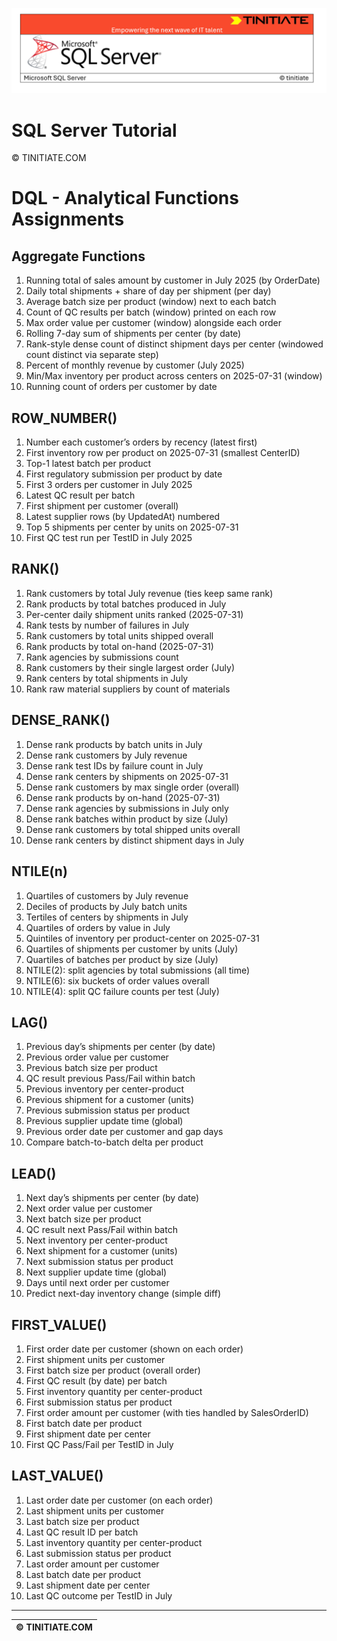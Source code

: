 ![SQL Server Tinitiate Image](../../../sqlserver-sql/sqlserver.png)

# SQL Server Tutorial

&copy; TINITIATE.COM

# DQL - Analytical Functions Assignments

## Aggregate Functions
1. Running total of sales amount by customer in July 2025 (by OrderDate)
2. Daily total shipments + share of day per shipment (per day)
3. Average batch size per product (window) next to each batch
4. Count of QC results per batch (window) printed on each row
5. Max order value per customer (window) alongside each order
6. Rolling 7-day sum of shipments per center (by date)
7. Rank-style dense count of distinct shipment days per center (windowed count distinct via separate step)
8. Percent of monthly revenue by customer (July 2025)
9. Min/Max inventory per product across centers on 2025-07-31 (window)
10. Running count of orders per customer by date

## ROW_NUMBER()
1. Number each customer’s orders by recency (latest first)
2. First inventory row per product on 2025-07-31 (smallest CenterID)
3. Top-1 latest batch per product
4. First regulatory submission per product by date
5. First 3 orders per customer in July 2025
6. Latest QC result per batch
7. First shipment per customer (overall)
8. Latest supplier rows (by UpdatedAt) numbered
9. Top 5 shipments per center by units on 2025-07-31
10. First QC test run per TestID in July 2025

## RANK()
1. Rank customers by total July revenue (ties keep same rank)
2. Rank products by total batches produced in July
3. Per-center daily shipment units ranked (2025-07-31)
4. Rank tests by number of failures in July
5. Rank customers by total units shipped overall
6. Rank products by total on-hand (2025-07-31)
7. Rank agencies by submissions count
8. Rank customers by their single largest order (July)
9. Rank centers by total shipments in July
10. Rank raw material suppliers by count of materials

## DENSE_RANK()
1. Dense rank products by batch units in July
2. Dense rank customers by July revenue
3. Dense rank test IDs by failure count in July
4. Dense rank centers by shipments on 2025-07-31
5. Dense rank customers by max single order (overall)
6. Dense rank products by on-hand (2025-07-31)
7. Dense rank agencies by submissions in July only
8. Dense rank batches within product by size (July)
9. Dense rank customers by total shipped units overall
10. Dense rank centers by distinct shipment days in July

## NTILE(n)
1. Quartiles of customers by July revenue
2. Deciles of products by July batch units
3. Tertiles of centers by shipments in July
4. Quartiles of orders by value in July
5. Quintiles of inventory per product-center on 2025-07-31
6. Quartiles of shipments per customer by units (July)
7. Quartiles of batches per product by size (July)
8. NTILE(2): split agencies by total submissions (all time)
9. NTILE(6): six buckets of order values overall
10. NTILE(4): split QC failure counts per test (July)

## LAG()
1. Previous day’s shipments per center (by date)
2. Previous order value per customer
3. Previous batch size per product
4. QC result previous Pass/Fail within batch
5. Previous inventory per center-product
6. Previous shipment for a customer (units)
7. Previous submission status per product
8. Previous supplier update time (global)
9. Previous order date per customer and gap days
10. Compare batch-to-batch delta per product

## LEAD()
1. Next day’s shipments per center (by date)
2. Next order value per customer
3. Next batch size per product
4. QC result next Pass/Fail within batch
5. Next inventory per center-product
6. Next shipment for a customer (units)
7. Next submission status per product
8. Next supplier update time (global)
9. Days until next order per customer
10. Predict next-day inventory change (simple diff)

## FIRST_VALUE()
1. First order date per customer (shown on each order)
2. First shipment units per customer
3. First batch size per product (overall order)
4. First QC result (by date) per batch
5. First inventory quantity per center-product
6. First submission status per product
7. First order amount per customer (with ties handled by SalesOrderID)
8. First batch date per product
9. First shipment date per center
10. First QC Pass/Fail per TestID in July

## LAST_VALUE()
1. Last order date per customer (on each order)
2. Last shipment units per customer
3. Last batch size per product
4. Last QC result ID per batch
5. Last inventory quantity per center-product
6. Last submission status per product
7. Last order amount per customer
8. Last batch date per product
9. Last shipment date per center
10. Last QC outcome per TestID in July

***
| &copy; TINITIATE.COM |
|----------------------|
